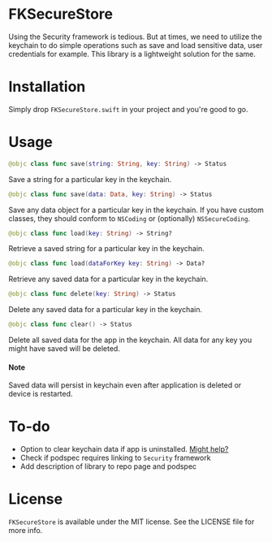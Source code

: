 # FKSecureStore

Using the Security framework is tedious. But at times, we need to utilize the keychain to do simple operations such as save and load sensitive data, user credentials for example. This library is a lightweight solution for the same.

# Installation

Simply drop `FKSecureStore.swift` in your project and you're good to go.

# Usage

```swift
@objc class func save(string: String, key: String) -> Status
```
Save a string for a particular key in the keychain.

```swift
@objc class func save(data: Data, key: String) -> Status
```
Save any data object for a particular key in the keychain. If you have custom classes, they should conform to `NSCoding` or (optionally) `NSSecureCoding`.

```swift
@objc class func load(key: String) -> String?
```
Retrieve a saved string for a particular key in the keychain.

```swift
@objc class func load(dataForKey key: String) -> Data?
```
Retrieve any saved data for a particular key in the keychain.

```swift
@objc class func delete(key: String) -> Status
```
Delete any saved data for a particular key in the keychain.

```swift
@objc class func clear() -> Status
```
Delete all saved data for the app in the keychain. All data for any key you might have saved will be deleted.

#### Note
Saved data will persist in keychain even after application is deleted or device is restarted.

# To-do

* Option to clear keychain data if app is uninstalled. [Might help?](https://developer.apple.com/forums/thread/36442)
* Check if podspec requires linking to `Security` framework
* Add description of library to  repo page and podspec

# License

`FKSecureStore` is available under the MIT license. See the LICENSE file for more info.
